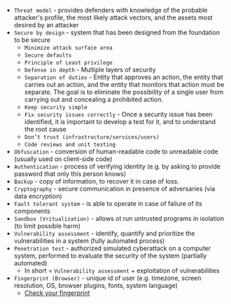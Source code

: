 * `Threat model` - provides defenders with knowledge of the probable attacker's profile, the most likely attack vectors, and the assets most desired by an attacker
* `Secure by design` - system that has been designed from the foundation to be secure
    * `Minimize attack surface area`
    * `Secure defaults`
    * `Principle of Least privilege`
    * `Defense in depth` - Multiple layers of security
    * `Separation of duties` - Entity that approves an action, the entity that carries out an action, and the entity that monitors that action must be separate.
        The goal is to eliminate the possibility of a single user from carrying out and concealing a prohibited action.
    * `Keep security simple`
    * `Fix security issues correctly` - Once a security issue has been identified, it is important to develop a test for it, and to understand the root cause
    * `Don’t trust (infrastructure/services/users)`
    * `Code reviews and unit testing`
* `Obfuscation` - conversion of human-readable code to unreadable code (usually used on client-side code)
* `Authentication` - process of verifying identity (e.g. by asking to provide password that only this person knows)
* `Backup` - copy of information, to recover it in case of loss.
* `Cryptography` - secure communication in presence of adversaries (via data encryption)
* `Fault tolerant system` - is able to operate in case of failure of its components
* `Sandbox (Vritualization)` - allows ot run untrusted programs in isolation (to limit possible harm)
* `Vulnerability assessment` - identify, quantify and prioritize the vulnerabilities in a system (fully automated process)
* `Penetration test` - authorized simulated cyberattack on a computer system, performed to evaluate the security of the system (partially automated)
    * In short = `Vulnerability assessment` + exploitation of vulnerabilities
* `Fingerprint (Browser)` - unique id of user (e.g. timezone, screen resolution, OS, browser plugins, fonts, system language)  
    * [Check your fingerprint](https://coveryourtracks.eff.org/)